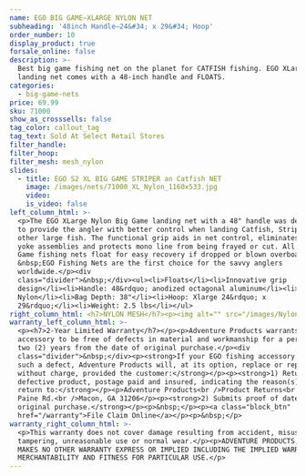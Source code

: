 ```yaml
---
name: EGO BIG GAME—XLARGE NYLON NET
subheading: '48inch Handle—24&#34; x 29&#34; Hoop'
order_number: 10
display_product: true
forsale_online: false
description: >-
  Best big game fishing net on the planet for CATFISH fishing. EGO XLarge Nylon
  landing net comes with a 48-inch handle and FLOATS.
categories:
  - big-game-nets
price: 69.99
sku: 71000
show_as_crosssells: false
tag_color: callout_tag
tag_text: Sold At Select Retail Stores
filter_handle:
filter_hoop:
filter_mesh: mesh_nylon
slides:
  - title: EGO S2 XL BIG GAME STRIPER an Catfish NET
    image: /images/nets/71000_XL_Nylon_1160x533.jpg
    video:
    is_video: false
left_column_html: >-
  <p>The EGO XLarge Nylon Big Game landing net with a 48" handle was developed
  to provide the angler with better control when landing Catfish, Striper, and
  other large fish. The functional grip aids in net control, eliminates bulky
  yoke assemblies and protects mono line from being frayed or cut. All EGO Big
  Game fishing nets float for easy recovery if dropped or blown overboard.
  &nbsp;EGO Fishing Nets are the first choice for the savvy anglers
  worldwide.</p><div
  class="divider">&nbsp;</div><ul><li>Floats</li><li>Innovative grip
  design</li><li>Handle: 48&rdquo; anodized octagonal aluminum</li><li>Mesh Bag:
  Nylon</li><li>Bag Depth: 38"</li><li>Hoop: Xlarge 24&rdquo; x
  29&rdquo;</li><li>Weight: 2.5 lbs</li></ul>
right_column_html: <h7>NYLON MESH</h7><p><img alt="" src="/images/Nylon_400x150.jpg" /></p>
warranty_left_column_html: >-
  <p><h7>2-Year Limited Warranty</h7></p><p>Adventure Products warrants your EGO
  accessory to be free of defects in material and workmanship for a period of
  two (2) years from the date of original purchase.</p><div
  class="divider">&nbsp;</div><p><strong>If your EGO fishing accessory exhibits
  such a defect, Adventure Products will, at its option, replace or repair it
  without charge, provided the customer:</strong></p><p><strong>1) Returns the
  defective product, postage paid and insured, indicating the reason(s) for the
  return to:</strong></p><p>Adventure Products<br />Product Returns<br />889 Guy
  Paine Rd.<br />Macon, GA 31206</p><p><strong>2) Submits proof of date of
  original purchase.</strong></p><p>&nbsp;</p><p><a class="block_btn"
  href="/warranty">File Claim Online</a></p><p>&nbsp;</p>
warranty_right_column_html: >-
  <p>This warranty does not cover damage resulting from accident, misuse, abuse,
  tampering, unreasonable use or normal wear.</p><p>ADVENTURE PRODUCTS, INC.
  MAKES NO OTHER WARRANTY EXPRESS OR IMPLIED INCLUDING THE IMPLIED WARRANTIES OF
  MERCHANTABILITY AND FITNESS FOR PARTICULAR USE.</p>
---
```

